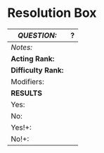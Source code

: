 # Resolution Box

|***QUESTION:***|  ?|
|---|---|
|_Notes:_|   |
|**Acting Rank:**|   |
|**Difficulty Rank:**|   |
|Modifiers:|   |
|**RESULTS**|   |
|Yes:|   |
|No:|   |
|Yes!+:|   |
|No!+:|   |



